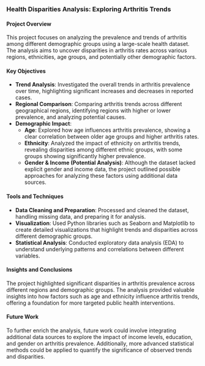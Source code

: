 
### **Health Disparities Analysis: Exploring Arthritis Trends**

#### **Project Overview**
This project focuses on analyzing the prevalence and trends of arthritis among different demographic groups using a large-scale health dataset. The analysis aims to uncover disparities in arthritis rates across various regions, ethnicities, age groups, and potentially other demographic factors.

#### **Key Objectives**
- **Trend Analysis**: Investigated the overall trends in arthritis prevalence over time, highlighting significant increases and decreases in reported cases.
- **Regional Comparison**: Comparing arthritis trends across different geographical regions, identifying regions with higher or lower prevalence, and analyzing potential causes.
- **Demographic Impact**:
  - **Age**: Explored how age influences arthritis prevalence, showing a clear correlation between older age groups and higher arthritis rates.
  - **Ethnicity**: Analyzed the impact of ethnicity on arthritis trends, revealing disparities among different ethnic groups, with some groups showing significantly higher prevalence.
  - **Gender & Income (Potential Analysis)**: Although the dataset lacked explicit gender and income data, the project outlined possible approaches for analyzing these factors using additional data sources.

#### **Tools and Techniques**
- **Data Cleaning and Preparation**: Processed and cleaned the dataset, handling missing data, and preparing it for analysis.
- **Visualization**: Used Python libraries such as Seaborn and Matplotlib to create detailed visualizations that highlight trends and disparities across different demographic groups.
- **Statistical Analysis**: Conducted exploratory data analysis (EDA) to understand underlying patterns and correlations between different variables.

#### **Insights and Conclusions**
The project highlighted significant disparities in arthritis prevalence across different regions and demographic groups. The analysis provided valuable insights into how factors such as age and ethnicity influence arthritis trends, offering a foundation for more targeted public health interventions.

#### **Future Work**
To further enrich the analysis, future work could involve integrating additional data sources to explore the impact of income levels, education, and gender on arthritis prevalence. Additionally, more advanced statistical methods could be applied to quantify the significance of observed trends and disparities.
